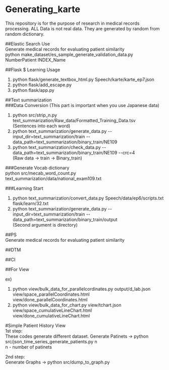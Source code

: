 # Generating_karte
This repository is for the purpose of research in medical records processing.
ALL Data is not real data. They are generated by random from random dictionary.  

##Elastic Search Use  
Generate medical records for evaluating patient similarity  
	python make_dataset/es_sample_generate_validation_data.py NumberPatient INDEX_Name  

##Flask $ Learning Usage  
1. python flask/generate_textbox_html.py Speech/karte/karte_ep7.json
2. python flask/add_escape.py 
3. python flask/app.py 

##Text summarization  
###Data Conversion (This part is important when you use Japanese data) 
1. python src/strip_n.py text_summarization/Raw_data/Formatted_Training_Data.tsv  
  (Sentences into each word)  
2. python text_summarization/generate_data.py --input_dir=text_summarization/train --data_path=text_summarization/binary_train/NE109  
3. python text_summarization/check_data.py --data_path=text_summarization/binary_train/NE109 --crc=4  
(Raw data -> train -> Binary_train)

###Generate Vocab dictionary  
python src/mecab_word_count.py text_summarization/data/national_exam109.txt  

###Learning Start  
1. python text_summarization/convert_data.py Speech/data/ep6/scripts.txt flask/learn/32.txt  
2. python text_summarization/generate_data.py --input_dir=text_summarization/train --data_path=text_summarization/binary_train/output  
(Second argument is directory)  

##PS  
Generate medical records for evaluating patient similarity

##DTM

##CI


##For View  

ex)  
1. python view/bulk_data_for_parallelcordinates.py output/d_lab.json view/space_parallelCoordinates.html view/done_parallelCoordinates.html   
2. python view/bulk_data_for_chart.py view/tchart.json view/space_cumulativeLineChart.html view/done_cumulativeLineChart.html  


#Simple Patient History View  
1st step:  
	These codes generate different dataset.
	Generate Patinets -> python src/json_time_series_generate_patients.py n  
	n - number of patinets  

2nd step:  
	Generate Graphs -> python src/dump_to_graph.py  


